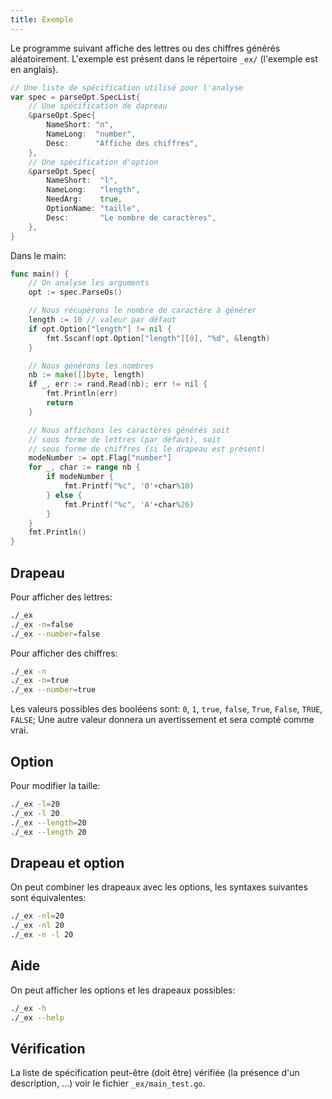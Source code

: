 ```yaml
---
title: Exemple
---
```


Le programme suivant affiche des lettres ou des chiffres générés aléatoirement. L'exemple est présent dans le répertoire `_ex/` (l'exemple est en anglais).


```go
// Une liste de spécification utilisé pour l'analyse
var spec = parseOpt.SpecList{
	// Une spécification de dapreau
	&parseOpt.Spec{
		NameShort: "n",
		NameLong:  "number",
		Desc:      "Affiche des chiffres",
	},
	// Une spécification d'option
	&parseOpt.Spec{
		NameShort:  "l",
		NameLong:   "length",
		NeedArg:    true,
		OptionName: "taille",
		Desc:       "Le nombre de caractères",
	},
}
```


Dans le main:
```go
func main() {
	// On analyse les arguments
	opt := spec.ParseOs()

	// Nous récupèrons le nombre de caractère à générer
	length := 10 // valeur par défaut
	if opt.Option["length"] != nil {
		fmt.Sscanf(opt.Option["length"][0], "%d", &length)
	}

	// Nous générons les nombres
	nb := make([]byte, length)
	if _, err := rand.Read(nb); err != nil {
		fmt.Println(err)
		return
	}

	// Nous affichons les caractères générés soit
	// sous forme de lettres (par défaut), soit
	// sous forme de chiffres (si le drapeau est présent)
	modeNumber := opt.Flag["number"]
	for _, char := range nb {
		if modeNumber {
			fmt.Printf("%c", '0'+char%10)
		} else {
			fmt.Printf("%c", 'A'+char%26)
		}
	}
	fmt.Println()
}
```

## Drapeau
Pour afficher des lettres:
```bash
./_ex
./_ex -n=false
./_ex --number=false
```

Pour afficher des chiffres:
```bash
./_ex -n
./_ex -n=true
./_ex --number=true
```

Les valeurs possibles des booléens sont: `0`, `1`, `true`, `false`, `True`, `False`, `TRUE`, `FALSE`; Une autre valeur donnera un avertissement et sera compté comme vrai.

## Option
Pour modifier la taille:
```bash
./_ex -l=20
./_ex -l 20
./_ex --length=20
./_ex --length 20
```

## Drapeau et option
On peut combiner les drapeaux avec les options, les syntaxes suivantes sont équivalentes:
```bash
./_ex -nl=20
./_ex -nl 20
./_ex -n -l 20
```

## Aide
On peut afficher les options et les drapeaux possibles:
```bash
./_ex -h
./_ex --help
```

## Vérification
La liste de spécification peut-être (doit être) vérifiée (la présence d'un description, ...) voir le fichier `_ex/main_test.go`.
